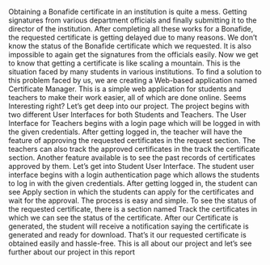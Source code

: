 Obtaining a Bonafide certificate in an institution is quite a mess. Getting signatures from various department officials and finally submitting it to the director of the institution. After completing all these works for a Bonafide, the requested certificate is getting delayed due to many reasons. We don’t know the status of the Bonafide certificate which we requested. It is also impossible to again get the signatures from the officials easily. Now we get to know that getting a certificate is like scaling a mountain. This is the situation faced by many students in various institutions. To find a solution to this problem faced by us, we are creating a Web-based application named Certificate Manager. This is a simple web application for students and teachers to make their work easier, all of which are done online. Seems Interesting right? Let’s get deep into our project. The project begins with two different User Interfaces for both Students and Teachers. The User Interface for Teachers begins with a login page which will be logged in with the given credentials. After getting logged in, the teacher will have the feature of approving the requested certificates in the request section. The teachers can also track the approved certificates in the track the certificate section. Another feature available is to see the past records of certificates approved by them. Let’s get into Student User Interface. The student user interface begins with a login authentication page which allows the students to log in with the given credentials. After getting logged in, the student can see Apply section in which the students can apply for the certificates and wait for the approval. The process is easy and simple. To see the status of the requested certificate, there is a section named Track the certificates in which we can see the status of the certificate. After our Certificate is generated, the student will receive a notification saying the certificate is generated and ready for download. That’s it our requested certificate is obtained easily and hassle-free. This is all about our project and let’s see further about our project in this report  
